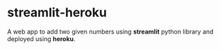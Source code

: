 # streamlit-heroku
A web app to add two given numbers using **streamlit** python library and deployed using **heroku**.
